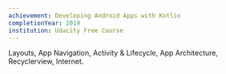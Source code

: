 ```yaml
---
achievement: Developing Android Apps with Kotlin
completionYear: 2019
institution: Udacity Free Course
---
```


Layouts, App Navigation, Activity & Lifecycle, App Architecture, Recyclerview, Internet.
